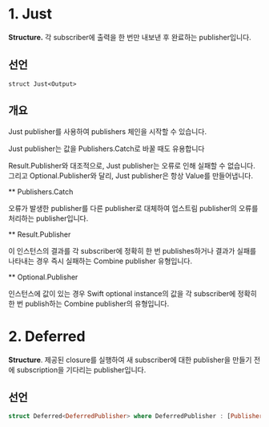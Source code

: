 # 1. Just

**Structure.** 각 subscriber에 출력을 한 번만 내보낸 후 완료하는 publisher입니다.

## 선언

`struct Just<Output>`

## 개요

Just publisher를 사용하여 publishers 체인을 시작할 수 있습니다. 

Just publisher는 값을 Publishers.Catch로 바꿀 때도 유용합니다

Result.Publisher와 대조적으로, Just publisher는 오류로 인해 실패할 수 없습니다.
그리고 Optional.Publisher와 달리, Just publisher은 항상 Value를 만들어냅니다.

** Publishers.Catch

오류가 발생한 publisher를 다른 publisher로 대체하여 업스트림 publisher의 오류를 처리하는 publisher입니다.

** Result.Publisher

이 인스턴스의 결과를 각 subscriber에 정확히 한 번 publishes하거나 결과가 실패를 나타내는 경우 즉시 실패하는 Combine publisher 유형입니다.

** Optional.Publisher

인스턴스에 값이 있는 경우 Swift optional instance의 값을 각 subscriber에 정확히 한 번 publish하는 Combine publisher의 유형입니다.




# 2. Deferred

**Structure**. 제공된 closure를 실행하여 새 subscriber에 대한 publisher을 만들기 전에 subscription을 기다리는 publisher입니다.

## 선언

```swift
struct Deferred<DeferredPublisher> where DeferredPublisher : [Publisher]
```
